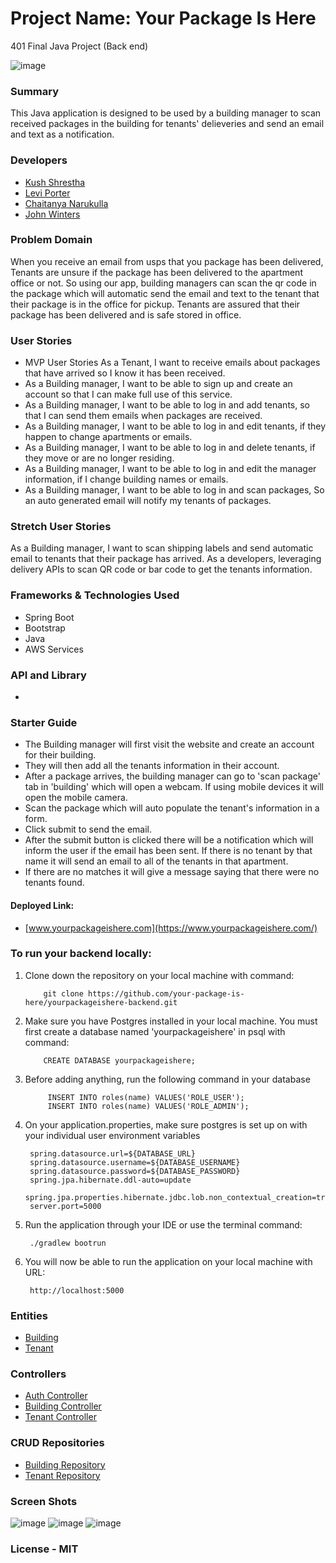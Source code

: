 # Project Name: Your Package Is Here
401 Final Java Project (Back end)

![image](https://i.imgur.com/dcCzcSG.jpg)

### Summary
This Java application is designed to be used by a building manager to scan received 
packages in the building for tenants' delieveries and send an email and text as a notification.


### Developers
   - [Kush Shrestha](https://github.com/kushshrestha01)
   - [Levi Porter](https://github.com/levibrooke)
   - [Chaitanya Narukulla](https://github.com/chaitanyanarukulla)
   - [John Winters](https://github.com/thatsjustjohn)
   
   
### Problem Domain
When you receive an email from usps that you package has been delivered, Tenants are unsure if the package has been delivered to the apartment office or not. 
So using our app, building managers can scan the qr code in the package which will automatic send the email and text to the tenant that their package is in the office for pickup. Tenants are assured that
their package has been delivered and is safe stored in office.  


### User Stories
- MVP User Stories As a Tenant, I want to receive emails about packages that have arrived so I know it has been received.
- As a Building manager, I want to be able to sign up and create an account so that I can make full use of this service.
- As a Building manager, I want to be able to log in and add tenants, so that I can send them emails when packages are received.
- As a Building manager, I want to be able to log in and edit tenants, if they happen to change apartments or emails.
- As a Building manager, I want to be able to log in and delete tenants, if they move or are no longer residing.
- As a Building manager, I want to be able to log in and edit the manager information, if I change building names or emails.
- As a Building manager, I want to be able to log in and scan packages, So an auto generated email will notify my tenants of packages.


### Stretch User Stories
As a Building manager, I want to scan shipping labels and send automatic email to tenants that their package has arrived.
As a developers, leveraging delivery APIs to scan QR code or bar code to get the tenants information. 


### Frameworks & Technologies Used
   - Spring Boot
   - Bootstrap
   - Java
   - AWS Services
    
### API and Library
   - 
   
### Starter Guide

- The Building manager will first visit the website and create an account for their building. 
- They will then add all the tenants information in their account.
- After a package arrives, the building manager can go to 'scan package' tab in 'building' which will open a webcam. If using mobile devices it will 
open the mobile camera.
- Scan the package which will auto populate the tenant's information in a form. 
- Click submit to send the email.
- After the submit button is clicked there will be a notification which will inform the user if the email has been sent. If there is no tenant by that name it will send an email to all of the tenants in that apartment. 
- If there are no matches it will give a message saying that there were no tenants found.

#### Deployed Link: 
- [www.yourpackageishere.com](https://www.yourpackageishere.com/)

### To run your backend locally:

1. Clone down the repository on your local machine with command:

           git clone https://github.com/your-package-is-here/yourpackageishere-backend.git

2. Make sure you have Postgres installed in your local machine. You must first create a database named 'yourpackageishere' in psql with command:
            
           CREATE DATABASE yourpackageishere;
           
3. Before adding anything, run the following command in your database
 
            INSERT INTO roles(name) VALUES('ROLE_USER');
            INSERT INTO roles(name) VALUES('ROLE_ADMIN');
           
4. On your application.properties, make sure postgres is set up on with your individual user environment variables

        spring.datasource.url=${DATABASE_URL}
        spring.datasource.username=${DATABASE_USERNAME}
        spring.datasource.password=${DATABASE_PASSWORD}
        spring.jpa.hibernate.ddl-auto=update
        spring.jpa.properties.hibernate.jdbc.lob.non_contextual_creation=true
        server.port=5000

5. Run the application through your IDE or use the terminal command:
        
        ./gradlew bootrun

6. You will now be able to run the application on your local machine with URL:

        http://localhost:5000

### Entities
- [Building](./src/main/java/com/teamshort/rocks/YourPackageIsHere/model/Building.java)
- [Tenant](./src/main/java/com/teamshort/rocks/YourPackageIsHere/model/Tenant.java)

### Controllers
- [Auth Controller](./src/main/java/com/teamshort/rocks/YourPackageIsHere/controller/AuthController.java)
- [Building Controller](./src/main/java/com/teamshort/rocks/YourPackageIsHere/controller/BuildingController.java)
- [Tenant Controller](./src/main/java/com/teamshort/rocks/YourPackageIsHere/controller/TenantController.java)

### CRUD Repositories
- [Building Repository](./src/main/java/com/teamshort/rocks/YourPackageIsHere/repository/BuildingRepository.java)
- [Tenant Repository](./src/main/java/com/teamshort/rocks/YourPackageIsHere/repository/TenantRepository.java)

### Screen Shots
![image](https://i.imgur.com/geZ4PIG.png)
![image](https://i.imgur.com/oys3Oqt.png)
![image](https://i.imgur.com/28D097B.png)

### License - MIT

